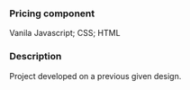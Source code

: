 ### Pricing component
Vanila Javascript;
CSS;
HTML

### Description 

Project developed  on a previous given design.
